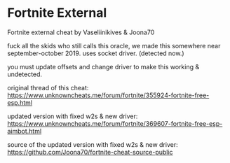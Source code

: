 # Fortnite External
Fortnite external cheat by Vaseliinikives & Joona70

fuck all the skids who still calls this oracle, we made this somewhere near september-october 2019.
uses socket driver. (detected now.)

you must update offsets and change driver to make this working & undetected.

original thread of this cheat: https://www.unknowncheats.me/forum/fortnite/355924-fortnite-free-esp.html

updated version with fixed w2s & new driver: https://www.unknowncheats.me/forum/fortnite/369607-fortnite-free-esp-aimbot.html

source of the updated version with fixed w2s & new driver: https://github.com/Joona70/fortnite-cheat-source-public


